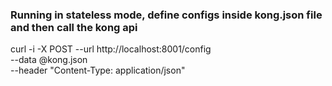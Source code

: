 ### Running in stateless mode, define configs inside kong.json file and then call the kong api
curl -i -X POST --url http://localhost:8001/config \
  --data @kong.json \
  --header "Content-Type: application/json"